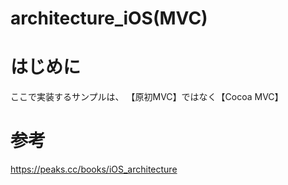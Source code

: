 # architecture_iOS(MVC)

# はじめに
ここで実装するサンプルは、
【原初MVC】ではなく【Cocoa MVC】

# 参考
https://peaks.cc/books/iOS_architecture
